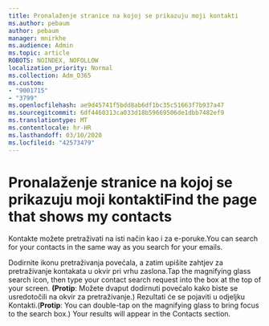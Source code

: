 ```yaml
---
title: Pronalaženje stranice na kojoj se prikazuju moji kontakti
ms.author: pebaum
author: pebaum
manager: mnirkhe
ms.audience: Admin
ms.topic: article
ROBOTS: NOINDEX, NOFOLLOW
localization_priority: Normal
ms.collection: Adm_O365
ms.custom:
- "9001715"
- "3799"
ms.openlocfilehash: ae9d45741f5bdd8ab6df1bc35c51663f7b937a47
ms.sourcegitcommit: 6df4460313ca033d18b59669506de1dbb7482ef9
ms.translationtype: MT
ms.contentlocale: hr-HR
ms.lasthandoff: 03/10/2020
ms.locfileid: "42573479"
---
```

# <a name="find-the-page-that-shows-my-contacts"></a><span data-ttu-id="eace9-102">Pronalaženje stranice na kojoj se prikazuju moji kontakti</span><span class="sxs-lookup"><span data-stu-id="eace9-102">Find the page that shows my contacts</span></span>

<span data-ttu-id="eace9-103">Kontakte možete pretraživati na isti način kao i za e-poruke.</span><span class="sxs-lookup"><span data-stu-id="eace9-103">You can search for your contacts in the same way as you search for your emails.</span></span>
 
<span data-ttu-id="eace9-104">Dodirnite ikonu pretraživanja povećala, a zatim upišite zahtjev za pretraživanje kontakata u okvir pri vrhu zaslona.</span><span class="sxs-lookup"><span data-stu-id="eace9-104">Tap the magnifying glass search icon, then type your contact search request into the box at the top of your screen.</span></span> <span data-ttu-id="eace9-105">**(Protip**: Možete dvaput dodirnuti povećalo kako biste se usredotočili na okvir za pretraživanje.) Rezultati će se pojaviti u odjeljku Kontakti.</span><span class="sxs-lookup"><span data-stu-id="eace9-105">(**Protip**: You can double-tap on the magnifying glass to bring focus to the search box.) Your results will appear in the Contacts section.</span></span>
